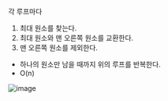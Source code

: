 각 루프마다   
1) 최대 원소를 찾는다.
2) 최대 원소와 맨 오른쪽 원소를 교환한다.
3) 맨 오른쪽 원소를 제외한다.
* 하나의 원소만 남을 때까지 위의 루프를 반복한다.
* O(n)

![image](https://user-images.githubusercontent.com/51853700/134800699-e3d15ee6-a584-464c-9ecc-fba61c4ed8b4.png)
